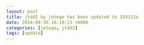 ```yaml
---
layout: post
title: jtdd2 by jotego has been updated to 324111a
date: 2024-08-30 16:10:13 +0000
categories: [jotego, jtdd2]
tags: [update]
---
```


